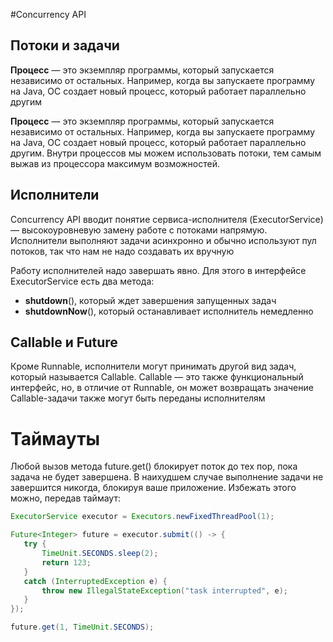 
#Concurrency API  


## Потоки и задачи

**Процесс** — это экземпляр программы, который запускается независимо от остальных. Например, когда вы запускаете программу на Java, ОС создает новый процесс, который работает параллельно другим

 **Процесс** — это экземпляр программы, который запускается независимо от остальных. Например, когда вы запускаете программу на Java, ОС создает новый процесс, который работает параллельно другим. Внутри процессов мы можем использовать потоки, тем самым выжав из процессора максимум возможностей.
 

## Исполнители
Concurrency API вводит понятие сервиса-исполнителя (ExecutorService) — высокоуровневую замену работе с потоками напрямую. Исполнители выполняют задачи асинхронно и обычно используют пул потоков, так что нам не надо создавать их вручную

Работу исполнителей надо завершать явно. Для этого в интерфейсе ExecutorService есть два метода:
 * **shutdown**(), который ждет завершения запущенных задач
 * **shutdownNow**(), который останавливает исполнитель немедленно
 
 ## Callable и Future
 Кроме Runnable, исполнители могут принимать другой вид задач, который называется Callable. Callable — это также функциональный интерфейс, но, в отличие от Runnable, он может возвращать значение
  Callable-задачи также могут быть переданы исполнителям
 
 # Таймауты
 Любой вызов метода future.get() блокирует поток до тех пор, пока задача не будет завершена. В наихудшем случае выполнение задачи не завершится никогда, блокируя ваше приложение. Избежать этого можно, передав таймаут:
 
 ```java
ExecutorService executor = Executors.newFixedThreadPool(1);

Future<Integer> future = executor.submit(() -> {
    try {
        TimeUnit.SECONDS.sleep(2);
        return 123;
    }
    catch (InterruptedException e) {
        throw new IllegalStateException("task interrupted", e);
    }
});

future.get(1, TimeUnit.SECONDS);
```